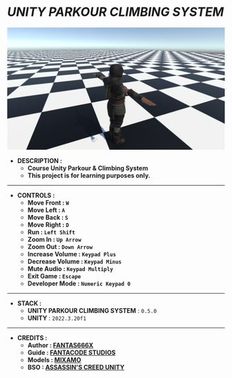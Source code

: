 # _UNITY PARKOUR CLIMBING SYSTEM_

![THUMBNAIL](Resources/Img/Thumbnail.png)

- **DESCRIPTION :**
  - **Course Unity Parkour & Climbing System**
  - **This project is for learning purposes only.**

---

- **CONTROLS :**
  - **Move Front : `W`**
  - **Move Left : `A`**
  - **Move Back : `S`**
  - **Move Right : `D`**
  - **Run : `Left Shift`**
  - **Zoom In : `Up Arrow`**
  - **Zoom Out : `Down Arrow`**
  - **Increase Volume : `Keypad Plus`**
  - **Decrease Volume : `Keypad Minus`**
  - **Mute Audio : `Keypad Multiply`**
  - **Exit Game : `Escape`**
  - **Developer Mode : `Numeric Keypad 0`**

---

- **STACK :**
  - **UNITY PARKOUR CLIMBING SYSTEM** : `0.5.0`
  - **UNITY** : `2022.3.20f1`

---

- **CREDITS :**
  - **Author : [FANTAS666X](https://github.com/FANTAS666IXI)**
  - **Guide : [FANTACODE STUDIOS](https://www.udemy.com/user/fantacode-studios)**
  - **Models : [MIXAMO](https://www.mixamo.com/#/)**
  - **BSO : [ASSASSIN'S CREED UNITY](https://www.youtube.com/watch?v=g2FLd42mx6I)**